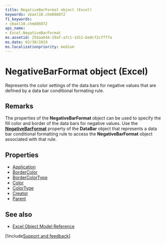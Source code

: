 ```yaml
---
title: NegativeBarFormat object (Excel)
keywords: vbaxl10.chm886072
f1_keywords:
- vbaxl10.chm886072
api_name:
- Excel.NegativeBarFormat
ms.assetid: 25daa644-29af-a7c1-1d11-be9c72cfff7a
ms.date: 03/30/2019
ms.localizationpriority: medium
---
```



# NegativeBarFormat object (Excel)

Represents the color settings of the data bars for negative values that are defined by a data bar conditional formating rule.


## Remarks

The properties of the **NegativeBarFormat** object can be used to specify the fill color and border of the data bars for negative values. Use the **[NegativeBarFormat](Excel.DataBar.NegativeBarFormat.md)** property of the **DataBar** object that represents a data bar conditional formatting rule to access the **NegativeBarFormat** object associated with that rule.

## Properties

- [Application](Excel.NegativeBarFormat.Application.md)
- [BorderColor](Excel.NegativeBarFormat.BorderColor.md)
- [BorderColorType](Excel.NegativeBarFormat.BorderColorType.md)
- [Color](Excel.NegativeBarFormat.Color.md)
- [ColorType](Excel.NegativeBarFormat.ColorType.md)
- [Creator](Excel.NegativeBarFormat.Creator.md)
- [Parent](Excel.NegativeBarFormat.Parent.md)

## See also

- [Excel Object Model Reference](overview/Excel/object-model.md)

[!include[Support and feedback](~/includes/feedback-boilerplate.md)]